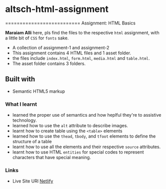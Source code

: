 # altsch-html-assignment

==========================
Assignment: HTML Basics

**Maraiam Alli** here, pls find the files to the respective `html` assignment, with a little bit of `CSS` for `fonts` sake.

- A collection of assignment-1 and assignment-2
- This assignment contains 4 HTML files and 1 asset folder.
- the files include `index.html`, `form.html`, `media.html` and `table.html`.
- The asset folder contains 3 folders.

## Built with

- Semantic HTML5 markup

### What I learnt

- learned the proper use of semantics and how heplful they're to assistive technology.
- learned how to use the `alt` attribute to describe images.
- learnt how to create table using the `<table>` elements
- learned how to use the `thead`, `tbody`, and `tfoot` elements to define the structure of a table
- learnt how to use all the elements and their respective `source` attributes.
- learnt how to use HTML `entities` for special codes to represent characters that have special meaning.

### Links

- Live Site URl [Netlify](https://altsch-ass2.netlify.app/)
